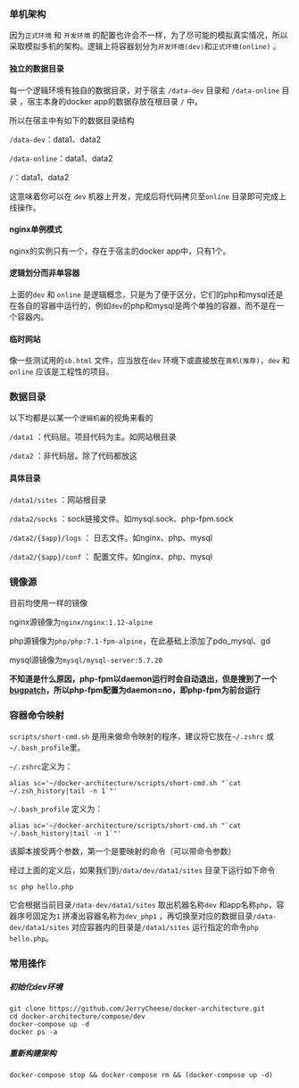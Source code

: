 ### 单机架构

因为`正式环境` 和 `开发环境` 的配置也许会不一样，为了尽可能的模拟真实情况，所以采取模拟多机的架构。逻辑上将容器划分为`开发环境(dev)`和`正式环境(online)` 。



#### 独立的数据目录

每一个逻辑环境有独自的数据目录，对于宿主 `/data-dev` 目录和 `/data-online` 目录 ，宿主本身的docker app的数据存放在根目录 `/` 中。

所以在宿主中有如下的数据目录结构

`/data-dev`：data1、data2

`/data-online`：data1、data2

`/`：data1、data2

这意味着你可以在 `dev` 机器上开发，完成后将代码拷贝至`online` 目录即可完成上线操作。



#### nginx单例模式

nginx的实例只有一个，存在于宿主的docker app中，只有1个。



#### 逻辑划分而非单容器

上面的`dev` 和 `online` 是逻辑概念，只是为了便于区分，它们的php和mysql还是在各自的容器中运行的，例如`dev`的php和mysql是两个单独的容器，而不是在一个容器内。



#### 临时网站

像一些测试用的`sb.html` 文件，应当放在`dev` 环境下或直接放在`真机(推荐)`，`dev` 和 `online` 应该是工程性的项目。



### 数据目录

以下均都是以某一个`逻辑机器`的视角来看的

`/data1` ：代码层。项目代码为主。如网站根目录

`/data2` ：非代码层。除了代码都放这



#### 具体目录

`/data1/sites` ：网站根目录

`/data2/socks` ：sock链接文件。如mysql.sock、php-fpm.sock

`/data2/{$app}/logs` ： 日志文件。如nginx、php、mysql

`/data2/{$app}/conf` ： 配置文件。如nginx、php、mysql



### 镜像源

目前均使用一样的镜像

nginx源镜像为`nginx/nginx:1.12-alpine`

php源镜像为`php/php:7.1-fpm-alpine`，在此基础上添加了pdo_mysql、gd

mysql源镜像为`mysql/mysql-server:5.7.20`

**不知道是什么原因，php-fpm以daemon运行时会自动退出，但是搜到了一个[bugpatch](https://bugs.php.net/patch-display.php?bug_id=62886&patch=bug62886.patch.txt&revision=latest)，所以php-fpm配置为daemon=no，即php-fpm为前台运行**



### 容器命令映射

`scripts/short-cmd.sh` 是用来做命令映射的程序，建议将它放在`~/.zshrc` 或 `~/.bash_profile`里。

`~/.zshrc`定义为：

```Shell
alias sc='~/docker-architecture/scripts/short-cmd.sh "`cat ~/.zsh_history|tail -n 1`"'
```

`~/.bash_profile` 定义为：

```shell
alias sc='~/docker-architecture/scripts/short-cmd.sh "`cat ~/.bash_history|tail -n 1`"'
```

该脚本接受两个参数，第一个是要映射的命令（可以带命令参数）

经过上面的定义后，如果我们到`/data/dev/data1/sites` 目录下运行如下命令

```shell
sc php hello.php
```

它会根据当前目录`/data-dev/data1/sites` 取出机器名称`dev` 和app名称`php`，容器序号固定为`1` 拼凑出容器名称为`dev_php1` ，再切换至对应的数据目录`/data-dev/data1/sites` 对应容器内的目录是`/data1/sites` 运行指定的命令`php hello.php`。



### 常用操作

##### 初始化dev环境

```
git clone https://github.com/JerryCheese/docker-architecture.git
cd docker-architecture/compose/dev
docker-compose up -d
docker ps -a
```



##### 重新构建架构

`docker-compose stop && docker-compose rm && (docker-compose up -d)`